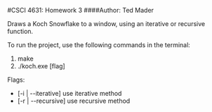 #CSCI 4631: Homework 3
####Author: Ted Mader

Draws a Koch Snowflake to a window, using an iterative or recursive function.

To run the project, use the following commands in the terminal:

1. make
2. ./koch.exe [flag]

Flags:
* [-i | --iterative] use iterative method
* [-r | --recursive] use recursive method
